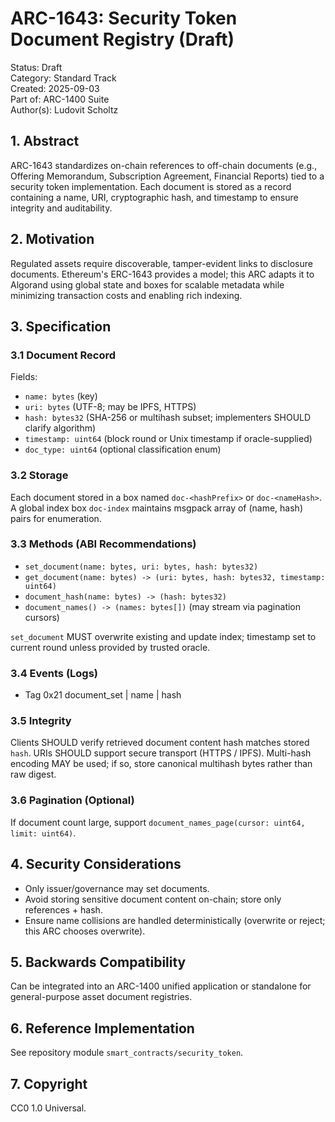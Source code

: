 # ARC-1643: Security Token Document Registry (Draft)

Status: Draft  
Category: Standard Track  
Created: 2025-09-03  
Part of: ARC-1400 Suite  
Author(s): Ludovit Scholtz

## 1. Abstract

ARC-1643 standardizes on-chain references to off-chain documents (e.g., Offering Memorandum, Subscription Agreement, Financial Reports) tied to a security token implementation. Each document is stored as a record containing a name, URI, cryptographic hash, and timestamp to ensure integrity and auditability.

## 2. Motivation

Regulated assets require discoverable, tamper-evident links to disclosure documents. Ethereum's ERC-1643 provides a model; this ARC adapts it to Algorand using global state and boxes for scalable metadata while minimizing transaction costs and enabling rich indexing.

## 3. Specification

### 3.1 Document Record

Fields:

- `name: bytes` (key)
- `uri: bytes` (UTF-8; may be IPFS, HTTPS)
- `hash: bytes32` (SHA-256 or multihash subset; implementers SHOULD clarify algorithm)
- `timestamp: uint64` (block round or Unix timestamp if oracle-supplied)
- `doc_type: uint64` (optional classification enum)

### 3.2 Storage

Each document stored in a box named `doc-<hashPrefix>` or `doc-<nameHash>`. A global index box `doc-index` maintains msgpack array of (name, hash) pairs for enumeration.

### 3.3 Methods (ABI Recommendations)

- `set_document(name: bytes, uri: bytes, hash: bytes32)`
- `get_document(name: bytes) -> (uri: bytes, hash: bytes32, timestamp: uint64)`
- `document_hash(name: bytes) -> (hash: bytes32)`
- `document_names() -> (names: bytes[])` (may stream via pagination cursors)

`set_document` MUST overwrite existing and update index; timestamp set to current round unless provided by trusted oracle.

### 3.4 Events (Logs)

- Tag 0x21 document_set | name | hash

### 3.5 Integrity

Clients SHOULD verify retrieved document content hash matches stored `hash`. URIs SHOULD support secure transport (HTTPS / IPFS). Multi-hash encoding MAY be used; if so, store canonical multihash bytes rather than raw digest.

### 3.6 Pagination (Optional)

If document count large, support `document_names_page(cursor: uint64, limit: uint64)`.

## 4. Security Considerations

- Only issuer/governance may set documents.
- Avoid storing sensitive document content on-chain; store only references + hash.
- Ensure name collisions are handled deterministically (overwrite or reject; this ARC chooses overwrite).

## 5. Backwards Compatibility

Can be integrated into an ARC-1400 unified application or standalone for general-purpose asset document registries.

## 6. Reference Implementation

See repository module `smart_contracts/security_token`.

## 7. Copyright

CC0 1.0 Universal.
